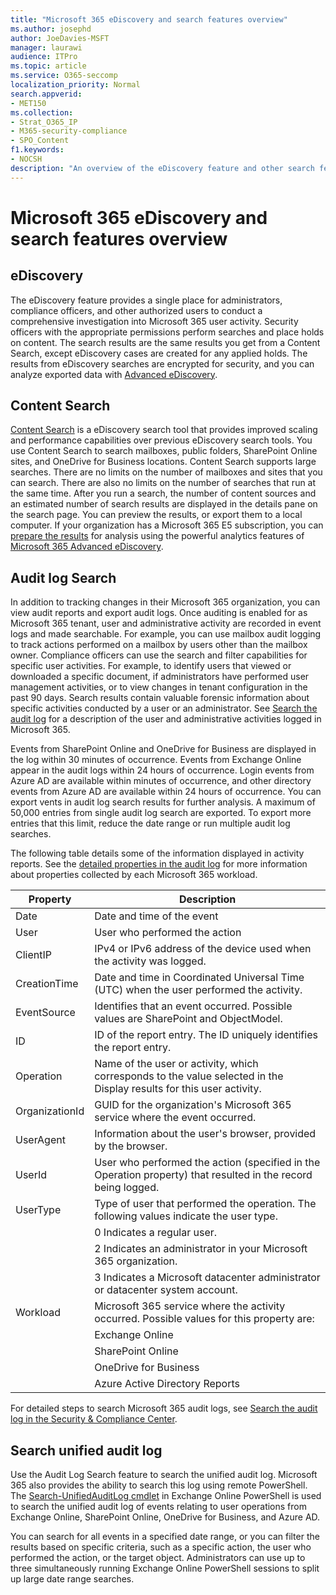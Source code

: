 ```yaml
---
title: "Microsoft 365 eDiscovery and search features overview"
ms.author: josephd
author: JoeDavies-MSFT
manager: laurawi
audience: ITPro
ms.topic: article
ms.service: O365-seccomp
localization_priority: Normal
search.appverid:
- MET150
ms.collection:
- Strat_O365_IP
- M365-security-compliance
- SPO_Content
f1.keywords:
- NOCSH
description: "An overview of the eDiscovery feature and other search features within Microsoft 365 for audit use and transparency."
---
```


# Microsoft 365 eDiscovery and search features overview 

## eDiscovery

The eDiscovery feature provides a single place for administrators, compliance officers, and other authorized users to conduct a comprehensive investigation into Microsoft 365 user activity. Security officers with the appropriate permissions perform searches and place holds on content. The search results are the same results you get from a Content Search, except eDiscovery cases are created for any applied holds. The results from eDiscovery searches are encrypted for security, and you can analyze exported data with [Advanced eDiscovery](https://docs.microsoft.com/microsoft-365/compliance/overview-ediscovery-20).

## Content Search

[Content Search](https://support.office.com/article/Run-a-Content-Search-in-the-Office-365-Security-Compliance-Center-61852fd9-fe8a-4880-a339-cb19ed3bff4a) is a eDiscovery search tool that provides improved scaling and performance capabilities over previous eDiscovery search tools. You use Content Search to search mailboxes, public folders, SharePoint Online sites, and OneDrive for Business locations. Content Search supports large searches. There are no limits on the number of mailboxes and sites that you can search. There are also no limits on the number of searches that run at the same time. After you run a search, the number of content sources and an estimated number of search results are displayed in the details pane on the search page. You can preview the results, or export them to a local computer. If your organization has a Microsoft 365 E5 subscription, you can [prepare the results](https://support.office.com/article/Run-a-Content-Search-in-the-Office-365-Security-Compliance-Center-61852fd9-fe8a-4880-a339-cb19ed3bff4a#prepare) for analysis using the powerful analytics features of [Microsoft 365 Advanced eDiscovery](https://docs.microsoft.com/microsoft-365/compliance/overview-ediscovery-20).

## Audit log Search

In addition to tracking changes in their Microsoft 365 organization, you can view audit reports and export audit logs. Once auditing is enabled for as Microsoft 365 tenant, user and administrative activity are recorded in event logs and made searchable. For example, you can use mailbox audit logging to track actions performed on a mailbox by users other than the mailbox owner. Compliance officers can use the search and filter capabilities for specific user activities. For example, to identify users that viewed or downloaded a specific document, if administrators have performed user management activities, or to view changes in tenant configuration in the past 90 days. Search results contain valuable forensic information about specific activities conducted by a user or an administrator. See [Search the audit log](https://docs.microsoft.com/microsoft-365/compliance/search-the-audit-log-in-security-and-compliance) for a description of the user and administrative activities logged in Microsoft 365.

Events from SharePoint Online and OneDrive for Business are displayed in the log within 30 minutes of occurrence. Events from Exchange Online appear in the audit logs within 24 hours of occurrence. Login events from Azure AD are available within minutes of occurrence, and other directory events from Azure AD are available within 24 hours of occurrence. You can export vents in audit log search results for further analysis. A maximum of 50,000 entries from single audit log search are exported. To export more entries that this limit, reduce the date range or run multiple audit log searches.

The following table details some of the information displayed in activity reports. See the [detailed properties in the audit log](https://docs.microsoft.com/microsoft-365/compliance/detailed-properties-in-the-office-365-audit-log) for more information about properties collected by each Microsoft 365 workload.

| Property | Description |
|----------------|----------------------------------------------------------------------------------------------------------------------|
| Date | Date and time of the event |
| User | User who performed the action |
| ClientIP | IPv4 or IPv6 address of the device used when the activity was logged. |
| CreationTime | Date and time in Coordinated Universal Time (UTC) when the user performed the activity. |
| EventSource | Identifies that an event occurred. Possible values are SharePoint and ObjectModel. |
| ID | ID of the report entry. The ID uniquely identifies the report entry. |
| Operation | Name of the user or activity, which corresponds to the value selected in the Display results for this user activity. |
| OrganizationId | GUID for the organization's Microsoft 365 service where the event occurred. |
| UserAgent | Information about the user's browser, provided by the browser. |
| UserId | User who performed the action (specified in the Operation property) that resulted in the record being logged. |
| UserType | Type of user that performed the operation. The following values indicate the user type. |
|  | 0   Indicates a regular user. |
|  | 2   Indicates an administrator in your Microsoft 365 organization. |
|  | 3   Indicates a Microsoft datacenter administrator or datacenter system account. |
| Workload | Microsoft 365 service where the activity occurred. Possible values for this property are: |
|  | Exchange Online |
|  | SharePoint Online |
|  | OneDrive for Business |
|  | Azure Active Directory Reports |

For detailed steps to search Microsoft 365 audit logs, see [Search the audit log in the Security & Compliance Center](https://docs.microsoft.com/microsoft-365/compliance/search-the-audit-log-in-security-and-compliance).

## Search unified audit log

Use the Audit Log Search feature to search the unified audit log. Microsoft 365 also provides the ability to search this log using remote PowerShell. The [Search-UnifiedAuditLog cmdlet](https://docs.microsoft.com/powershell/module/exchange/policy-and-compliance-audit/Search-UnifiedAuditLog?view=exchange-ps) in Exchange Online PowerShell is used to search the unified audit log of events relating to user operations from Exchange Online, SharePoint Online, OneDrive for Business, and Azure AD. 

You can search for all events in a specified date range, or you can filter the results based on specific criteria, such as a specific action, the user who performed the action, or the target object. Administrators can use up to three simultaneously running Exchange Online PowerShell sessions to split up large date range searches.
